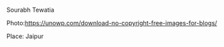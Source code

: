 Sourabh Tewatia

Photo:https://unowp.com/download-no-copyright-free-images-for-blogs/

Place: Jaipur
